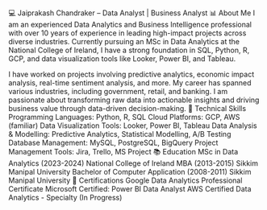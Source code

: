 💻 Jaiprakash Chandraker – Data Analyst | Business Analyst
📊 About Me
I am an experienced Data Analytics and Business Intelligence professional with over 10 years of experience in leading high-impact projects across diverse industries. Currently pursuing an MSc in Data Analytics at the National College of Ireland, I have a strong foundation in SQL, Python, R, GCP, and data visualization tools like Looker, Power BI, and Tableau.

I have worked on projects involving predictive analytics, economic impact analysis, real-time sentiment analysis, and more. My career has spanned various industries, including government, retail, and banking. I am passionate about transforming raw data into actionable insights and driving business value through data-driven decision-making.
🔧 Technical Skills
Programming Languages: Python, R, SQL
Cloud Platforms: GCP, AWS (familiar)
Data Visualization Tools: Looker, Power BI, Tableau
Data Analysis & Modelling: Predictive Analytics, Statistical Modelling, A/B Testing
Database Management: MySQL, PostgreSQL, BigQuery
Project Management Tools: Jira, Trello, MS Project
📚 Education
MSc in Data Analytics (2023-2024)
National College of Ireland
MBA (2013-2015)
Sikkim Manipal University
Bachelor of Computer Application (2008-2011)
Sikkim Manipal University
💼 Certifications
Google Data Analytics Professional Certificate
Microsoft Certified: Power BI Data Analyst
AWS Certified Data Analytics - Specialty (In Progress)
